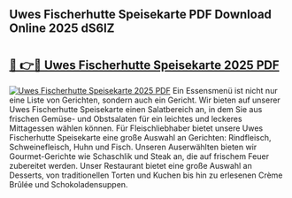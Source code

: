 ## Uwes Fischerhutte Speisekarte PDF Download Online 2025 dS6lZ

# <h2><a href="http://gca0irt.nevu.top/?p=Uwes+Fischerhutte+Speisekarte">🔗 👉🔴 Uwes Fischerhutte Speisekarte 2025 PDF</a></h2>

[![Uwes Fischerhutte Speisekarte 2025 PDF](https://i.imgur.com/dBaPXMq.png)](http://gca0irt.nevu.top/?p=Uwes+Fischerhutte+Speisekarte)
Ein Essensmenü ist nicht nur eine Liste von Gerichten, sondern auch ein Gericht. Wir bieten auf unserer Uwes Fischerhutte Speisekarte einen Salatbereich an, in dem Sie aus frischen Gemüse- und Obstsalaten für ein leichtes und leckeres Mittagessen wählen können. Für Fleischliebhaber bietet unsere Uwes Fischerhutte Speisekarte eine große Auswahl an Gerichten: Rindfleisch, Schweinefleisch, Huhn und Fisch. Unseren Auserwählten bieten wir Gourmet-Gerichte wie Schaschlik und Steak an, die auf frischem Feuer zubereitet werden. Unser Restaurant bietet eine große Auswahl an Desserts, von traditionellen Torten und Kuchen bis hin zu erlesenen Crème Brûlée und Schokoladensuppen.
